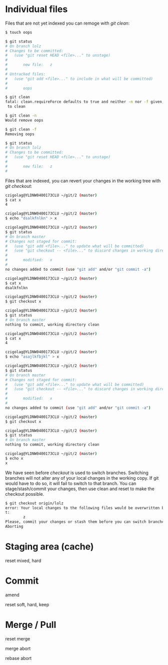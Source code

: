 # Individual files

Files that are not yet indexed you can remoge with *git clean*:

```bash
$ touch oops

$ git status
# On branch lolz
# Changes to be committed:
#   (use "git reset HEAD <file>..." to unstage)
#
#       new file:   z
#
# Untracked files:
#   (use "git add <file>..." to include in what will be committed)
#
#       oops

$ git clean
fatal: clean.requireForce defaults to true and neither -n nor -f given; refusing
 to clean

$ git clean -n
Would remove oops

$ git clean -f
Removing oops

$ git status
# On branch lolz
# Changes to be committed:
#   (use "git reset HEAD <file>..." to unstage)
#
#       new file:   z
#
```

Files that are indexed, you can revert your changes in the working tree with *git checkout*:

```bash
czigolag@YLDNW0400173CLU ~/git/2 (master)
$ cat x
4

czigolag@YLDNW0400173CLU ~/git/2 (master)
$ echo "dsalkfnlkn" > x

czigolag@YLDNW0400173CLU ~/git/2 (master)
$ git status
# On branch master
# Changes not staged for commit:
#   (use "git add <file>..." to update what will be committed)
#   (use "git checkout -- <file>..." to discard changes in working directory)
#
#       modified:   x
#
no changes added to commit (use "git add" and/or "git commit -a")

czigolag@YLDNW0400173CLU ~/git/2 (master)
$ cat x
dsalkfnlkn

czigolag@YLDNW0400173CLU ~/git/2 (master)
$ git checkout x

czigolag@YLDNW0400173CLU ~/git/2 (master)
$ git status
# On branch master
nothing to commit, working directory clean

czigolag@YLDNW0400173CLU ~/git/2 (master)
$ cat x
4

czigolag@YLDNW0400173CLU ~/git/2 (master)
$ echo "asajlkfbjkl" > x

czigolag@YLDNW0400173CLU ~/git/2 (master)
$ git status
# On branch master
# Changes not staged for commit:
#   (use "git add <file>..." to update what will be committed)
#   (use "git checkout -- <file>..." to discard changes in working directory)
#
#       modified:   x
#
no changes added to commit (use "git add" and/or "git commit -a")

czigolag@YLDNW0400173CLU ~/git/2 (master)
$ git checkout x

czigolag@YLDNW0400173CLU ~/git/2 (master)
$ git status
# On branch master
nothing to commit, working directory clean

czigolag@YLDNW0400173CLU ~/git/2 (master)
$ echo x
x
```

We have seen before *checkout* is used to switch branches. Switching branches will not alter any of your local changes in the working copy. If git would have to do so, it will fail to switch to that branch. You can stage/stash/commit your changes, then use clean and reset to make the checkout possible.

```bash
$ git checkout origin/lolz
error: Your local changes to the following files would be overwritten by checkou
t:
        z
Please, commit your changes or stash them before you can switch branches.
Aborting
```

# Staging area (cache)

reset mixed, hard

# Commit

amend

reset soft, hard, keep

# Merge / Pull

reset merge

merge abort

rebase abort
